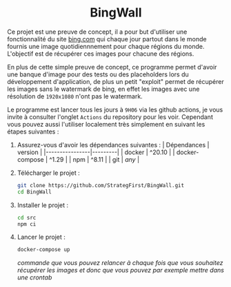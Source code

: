 <div align="center" style="text-align: center;">

# BingWall

</div>

Ce projet est une preuve de concept, il a pour but d'utiliser une fonctionnalité du site [bing.com](https://bing.com/) qui chaque jour partout dans le monde fournis une image quotidiennnement pour chaque régions du monde. L'objectif est de récupérer ces images pour chacune des régions.

En plus de cette simple preuve de concept, ce programme permet d'avoir une banque d'image pour des tests ou des placeholders lors du développement d'application, de plus un petit "exploit" permet de récupérer les images sans le watermark de bing, en effet les images avec une résolution de `1920x1080` n'ont pas le watermark.

Le programme est lancer tous les jours à `9H06` via les github actions, je vous invite à consulter l'onglet `Actions` du repository pour les voir. Cependant vous pouvez aussi l'utiliser localement très simplement en suivant les étapes suivantes :
 1. Assurez-vous d'avoir les dépendances suivantes :
    | Dépendances    | version |
	|----------------|---------|
	| docker         | ^20.10  |
	| docker-compose | ^1.29   |
	| npm            | ^8.11   |
	| git            | _any_   |

 2. Télécharger le projet :
    ```bash
    git clone https://github.com/StrategFirst/BingWall.git
	cd BingWall
	```

 3. Installer le projet :
    ```bash
	cd src
	npm ci
	```

 4. Lancer le projet :
	```bash
	docker-compose up
	```
    _commande que vous pouvez relancer à chaque fois que vous souhaitez récupérer les images et donc que vous pouvez par exemple mettre dans une crontab_